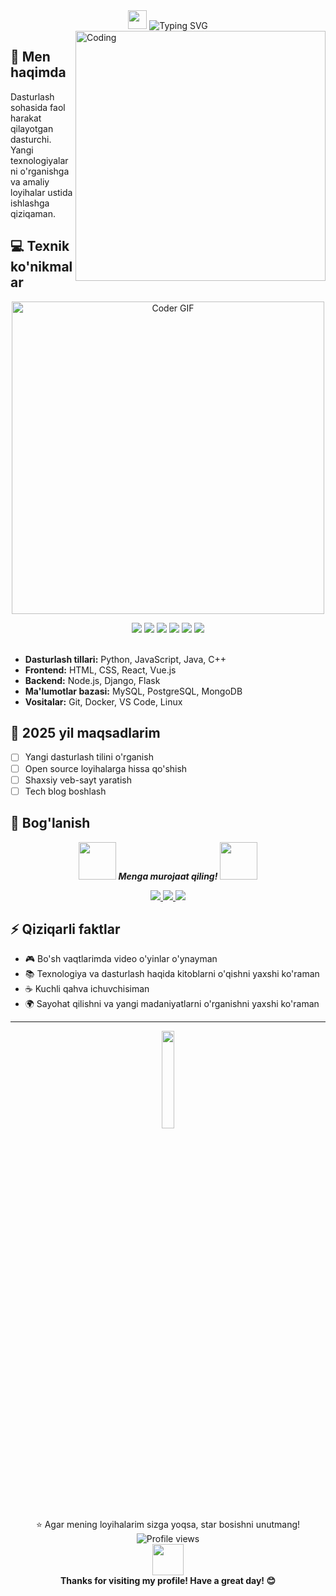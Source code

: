 
<div align="center">
  <img src="https://media.giphy.com/media/hvRJCLFzcasrR4ia7z/giphy.gif" width="30px"/>
  <img src="https://readme-typing-svg.herokuapp.com?font=Fira+Code&pause=1000&color=36BCF7&width=435&lines=Full-Stack+Developer;Open+Source+Enthusiast;Always+Learning+New+Things" alt="Typing SVG" />
</div>

<img align="right" alt="Coding" width="400" src="https://media.giphy.com/media/qgQUggAC3Pfv687qPC/giphy.gif">

## 🚀 Men haqimda
Dasturlash sohasida faol harakat qilayotgan dasturchi. Yangi texnologiyalarni o'rganishga va amaliy loyihalar ustida ishlashga qiziqaman.

## 💻 Texnik ko'nikmalar

<p align="center">
  <img src="https://media.giphy.com/media/SWoSkN6DxTszqIKEqv/giphy.gif" alt="Coder GIF" width="500">
</p>

<div align="center">
  <img src="https://img.shields.io/badge/-Python-3776AB?style=flat-square&logo=Python&logoColor=white"/>
  <img src="https://img.shields.io/badge/-JavaScript-F7DF1E?style=flat-square&logo=javascript&logoColor=black"/>
  <img src="https://img.shields.io/badge/-React-61DAFB?style=flat-square&logo=react&logoColor=black"/>
  <img src="https://img.shields.io/badge/-Node.js-339933?style=flat-square&logo=Node.js&logoColor=white"/>
  <img src="https://img.shields.io/badge/-Django-092E20?style=flat-square&logo=django&logoColor=white"/>
  <img src="https://img.shields.io/badge/-Git-F05032?style=flat-square&logo=git&logoColor=white"/>
</div>

<br/>

- **Dasturlash tillari:** Python, JavaScript, Java, C++
- **Frontend:** HTML, CSS, React, Vue.js
- **Backend:** Node.js, Django, Flask
- **Ma'lumotlar bazasi:** MySQL, PostgreSQL, MongoDB
- **Vositalar:** Git, Docker, VS Code, Linux

## 🎯 2025 yil maqsadlarim
- [ ] Yangi dasturlash tilini o'rganish
- [ ] Open source loyihalarga hissa qo'shish
- [ ] Shaxsiy veb-sayt yaratish
- [ ] Tech blog boshlash

## 🤝 Bog'lanish

<div align="center">
  <img src="https://media.giphy.com/media/LnQjpWaON8nhr21vNW/giphy.gif" width="60"> 
  <em><b>Menga murojaat qiling!</b></em> 
  <img src="https://media.giphy.com/media/LnQjpWaON8nhr21vNW/giphy.gif" width="60">
</div>
<p align="center">
  <a href="mailto:itpark310@gmail.com">
    <img src="https://img.shields.io/badge/-Gmail-D14836?style=for-the-badge&logo=Gmail&logoColor=white"/>
  </a>
  <a href="https://t.me/Google_activity">
    <img src="https://img.shields.io/badge/-Telegram-26A5E4?style=for-the-badge&logo=Telegram&logoColor=white"/>
  </a>
  <a href="https://instagram.com/baydjayev__">
    <img src="https://img.shields.io/badge/-Instagram-E4405F?style=for-the-badge&logo=Instagram&logoColor=white"/>
  </a>
</p>

## ⚡ Qiziqarli faktlar
- 🎮 Bo'sh vaqtlarimda video o'yinlar o'ynayman
- 📚 Texnologiya va dasturlash haqida kitoblarni o'qishni yaxshi ko'raman
- ☕ Kuchli qahva ichuvchisiman
- 🌍 Sayohat qilishni va yangi madaniyatlarni o'rganishni yaxshi ko'raman

---

<div align="center">
  <img src="https://media.giphy.com/media/jpVnC65DmYeyRL4LHS/giphy.gif" width="20%" style="width:20%">
</div>

<div align="center">
  ⭐️ Agar mening loyihalarim sizga yoqsa, star bosishni unutmang!
  <br/>
  <img src="https://komarev.com/ghpvc/?username=YOUR_USERNAME&label=Profile%20views&color=0e75b6&style=flat" alt="Profile views" />
</div>

<div align="center">
  <img src="https://media.giphy.com/media/26tn33aiTi1jkl6H6/giphy.gif" width="50">
  <br/>
  <strong>Thanks for visiting my profile! Have a great day! 😊</strong>
</div>
